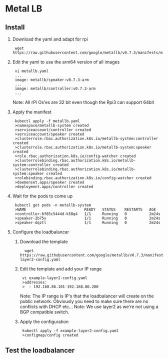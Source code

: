 ﻿# Metal LB

## Install
1. Download the yaml and adapt for rpi

        wget https://raw.githubusercontent.com/google/metallb/v0.7.3/manifests/metallb.yaml

2. Edit the yaml to use the arm64 version of all images

        vi metallb.yaml
        ...
        image: metallb/speaker:v0.7.3-arm
        ...
        image: metallb/controller:v0.7.3-arm
        ...

     Note: All rPi Os'es are 32 bit even though the Rpi3 can support 64bit
3. Apply the manifest

        kubectl apply -f metallb.yaml
        >namespace/metallb-system created
        >serviceaccount/controller created
        >serviceaccount/speaker created
        >clusterrole.rbac.authorization.k8s.io/metallb-system:controller created
        >clusterrole.rbac.authorization.k8s.io/metallb-system:speaker created
        >role.rbac.authorization.k8s.io/config-watcher created
        >clusterrolebinding.rbac.authorization.k8s.io/metallb-system:controller created
        >clusterrolebinding.rbac.authorization.k8s.io/metallb-system:speaker created
        >rolebinding.rbac.authorization.k8s.io/config-watcher created
        >daemonset.apps/speaker created
        >deployment.apps/controller created

4. Wait for the pods to come up

        kubectl get pods -n metallb-system
        >NAME                          READY   STATUS    RESTARTS   AGE
        >controller-6f85c5444d-k58q4   1/1     Running   0          2m24s
        >speaker-2b75v                 1/1     Running   0          2m24s
        >speaker-dqztl                 1/1     Running   0          2m24s

5. Configure the loadbalancer
    1. Download the template

             wget https://raw.githubusercontent.com/google/metallb/v0.7.3/manifests/example-layer2-config.yaml

    2. Edit the template and add your IP range

            vi example-layer2-config.yaml
            >addresses:
            >  - 192.168.86.101-192.168.86.200

         Note: The IP range is IP's that the loadbalancer will create on the public network.  Obviously you need to make sure there are no conflicts with DHCP etc...
         Note: We use layer2 as we're not using a BGP compatible switch.  

    3. Apply the configuration

            kubectl apply -f example-layer2-config.yaml
            >configmap/config created

## Test the loadbalancer



                  
